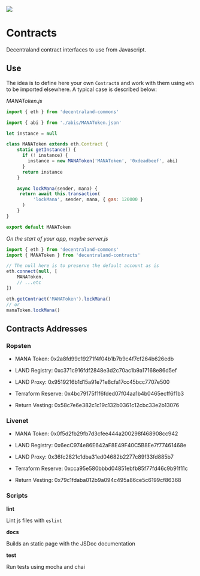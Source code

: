 ![](https://raw.githubusercontent.com/decentraland/web/gh-pages/img/decentraland.ico)

# Contracts

Decentraland contract interfaces to use from Javascript.

## Use

The idea is to define here your own `Contract`s and work with them using `eth` to be imported elsewhere. A typical case is described below:

_MANAToken.js_

```javascript
import { eth } from 'decentraland-commons'

import { abi } from './abis/MANAToken.json'

let instance = null

class MANAToken extends eth.Contract {
    static getInstance() {
      if (! instance) {
        instance = new MANAToken('MANAToken', '0xdeadbeef', abi)
      }
      return instance
    }

    async lockMana(sender, mana) {
     return await this.transaction(
          'lockMana', sender, mana, { gas: 120000 }
      )
    }
}

export default MANAToken
```


_On the start of your app, maybe server.js_

```javascript
import { eth } from 'decentraland-commons'
import { MANAToken } from 'decentraland-contracts'

// The null here is to preserve the default account as is
eth.connect(null, [
    MANAToken,
    // ...etc
])

eth.getContract('MANAToken').lockMana()
// or
manaToken.lockMana()
```

## Contracts Addresses

### Ropsten

* MANA Token: 0x2a8fd99c19271f4f04b1b7b9c4f7cf264b626edb
* LAND Registry: 0xc371c916fdf2848e3d2c70ac1b9a17168e86d5ef
* LAND Proxy: 0x9519216b1d15a91e71e8cfa17cc45bcc7707e500

* Terraform Reserve: 0x4bc79175f1f6fded07f04aa1b4b0465ecff6f1b3
* Return Vesting: 0x58c7e6e382c1c19c132b0361c12cbc33e2b13076

### Livenet

* MANA Token: 0x0f5d2fb29fb7d3cfee444a200298f468908cc942
* LAND Registry: 0x6ecC974e86E642aF8E49F40C5B8Ee7f77461468e
* LAND Proxy: 0x36fc2821c1dba31ed04682b2277c89f33fd885b7

* Terraform Reserve: 0xcca95e580bbbd04851ebfb85f77fd46c9b91f11c
* Return Vesting: 0x79c1fdaba012b9a094c495a86ce5c6199cf86368

### Scripts

**lint**

Lint js files with `eslint`

**docs**

Builds an static page with the JSDoc documentation

**test**

Run tests using mocha and chai

